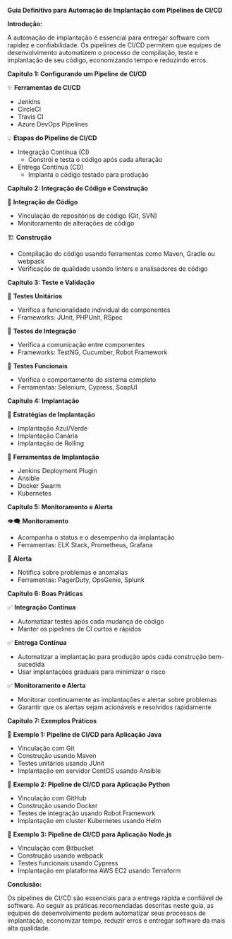 **Guia Definitivo para Automação de Implantação com Pipelines de CI/CD**

**Introdução:**

A automação de implantação é essencial para entregar software com rapidez e confiabilidade. Os pipelines de CI/CD permitem que equipes de desenvolvimento automatizem o processo de compilação, teste e implantação de seu código, economizando tempo e reduzindo erros.

**Capítulo 1: Configurando um Pipeline de CI/CD**

✨ **Ferramentas de CI/CD**
- Jenkins
- CircleCI
- Travis CI
- Azure DevOps Pipelines

💡 **Etapas do Pipeline de CI/CD**
- Integração Contínua (CI)
    - Constrói e testa o código após cada alteração
- Entrega Contínua (CD)
    - Implanta o código testado para produção

**Capítulo 2: Integração de Código e Construção**

📝 **Integração de Código**
- Vinculação de repositórios de código (Git, SVN)
- Monitoramento de alterações de código

🏗️ **Construção**
- Compilação do código usando ferramentas como Maven, Gradle ou webpack
- Verificação de qualidade usando linters e analisadores de código

**Capítulo 3: Teste e Validação**

🧪 **Testes Unitários**
- Verifica a funcionalidade individual de componentes
- Frameworks: JUnit, PHPUnit, RSpec

🧪 **Testes de Integração**
- Verifica a comunicação entre componentes
- Frameworks: TestNG, Cucumber, Robot Framework

🧪 **Testes Funcionais**
- Verifica o comportamento do sistema completo
- Ferramentas: Selenium, Cypress, SoapUI

**Capítulo 4: Implantação**

🚀 **Estratégias de Implantação**
- Implantação Azul/Verde
- Implantação Canária
- Implantação de Rolling

🚀 **Ferramentas de Implantação**
- Jenkins Deployment Plugin
- Ansible
- Docker Swarm
- Kubernetes

**Capítulo 5: Monitoramento e Alerta**

👁️‍🗨️ **Monitoramento**
- Acompanha o status e o desempenho da implantação
- Ferramentas: ELK Stack, Prometheus, Grafana

🚨 **Alerta**
- Notifica sobre problemas e anomalias
- Ferramentas: PagerDuty, OpsGenie, Splunk

**Capítulo 6: Boas Práticas**

✅ **Integração Contínua**
- Automatizar testes após cada mudança de código
- Manter os pipelines de CI curtos e rápidos

✅ **Entrega Contínua**
- Automatizar a implantação para produção após cada construção bem-sucedida
- Usar implantações graduais para minimizar o risco

✅ **Monitoramento e Alerta**
- Monitorar continuamente as implantações e alertar sobre problemas
- Garantir que os alertas sejam acionáveis e resolvidos rapidamente

**Capítulo 7: Exemplos Práticos**

📝 **Exemplo 1: Pipeline de CI/CD para Aplicação Java**
- Vinculação com Git
- Construção usando Maven
- Testes unitários usando JUnit
- Implantação em servidor CentOS usando Ansible

📝 **Exemplo 2: Pipeline de CI/CD para Aplicação Python**
- Vinculação com GitHub
- Construção usando Docker
- Testes de integração usando Robot Framework
- Implantação em cluster Kubernetes usando Helm

📝 **Exemplo 3: Pipeline de CI/CD para Aplicação Node.js**
- Vinculação com Bitbucket
- Construção usando webpack
- Testes funcionais usando Cypress
- Implantação em plataforma AWS EC2 usando Terraform

**Conclusão:**

Os pipelines de CI/CD são essenciais para a entrega rápida e confiável de software. Ao seguir as práticas recomendadas descritas neste guia, as equipes de desenvolvimento podem automatizar seus processos de implantação, economizar tempo, reduzir erros e entregar software da mais alta qualidade.